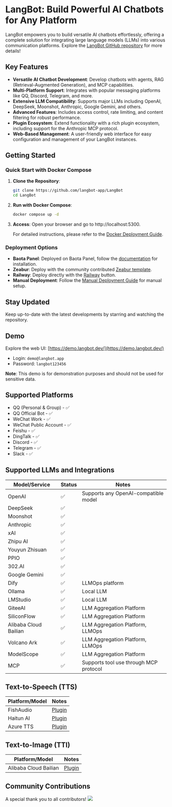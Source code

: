 # LangBot: Build Powerful AI Chatbots for Any Platform

LangBot empowers you to build versatile AI chatbots effortlessly, offering a complete solution for integrating large language models (LLMs) into various communication platforms.  Explore the [LangBot GitHub repository](https://github.com/langbot-app/LangBot) for more details!

## Key Features

*   **Versatile AI Chatbot Development**:  Develop chatbots with agents, RAG (Retrieval-Augmented Generation), and MCP capabilities.
*   **Multi-Platform Support**: Integrates with popular messaging platforms like QQ, Discord, Telegram, and more.
*   **Extensive LLM Compatibility**: Supports major LLMs including OpenAI, DeepSeek, Moonshot, Anthropic, Google Gemini, and others.
*   **Advanced Features**: Includes access control, rate limiting, and content filtering for robust performance.
*   **Plugin Ecosystem**:  Extend functionality with a rich plugin ecosystem, including support for the Anthropic MCP protocol.
*   **Web-Based Management**:  A user-friendly web interface for easy configuration and management of your LangBot instances.

## Getting Started

### Quick Start with Docker Compose

1.  **Clone the Repository**:
    ```bash
    git clone https://github.com/langbot-app/LangBot
    cd LangBot
    ```
2.  **Run with Docker Compose**:
    ```bash
    docker compose up -d
    ```
3.  **Access**: Open your browser and go to http://localhost:5300.

    For detailed instructions, please refer to the [Docker Deployment Guide](https://docs.langbot.app/zh/deploy/langbot/docker.html).

### Deployment Options

*   **Baota Panel**: Deployed on Baota Panel, follow the [documentation](https://docs.langbot.app/zh/deploy/langbot/one-click/bt.html) for installation.
*   **Zeabur**: Deploy with the community contributed [Zeabur template](https://zeabur.com/zh-CN/templates/ZKTBDH).
*   **Railway**: Deploy directly with the [Railway](https://railway.app/template/yRrAyL?referralCode=vogKPF) button.
*   **Manual Deployment**:  Follow the [Manual Deployment Guide](https://docs.langbot.app/zh/deploy/langbot/manual.html) for manual setup.

## Stay Updated

Keep up-to-date with the latest developments by starring and watching the repository.

## Demo

Explore the web UI: [https://demo.langbot.dev/](https://demo.langbot.dev/)

*   Login: `demo@langbot.app`
*   Password: `langbot123456`

**Note**: This demo is for demonstration purposes and should not be used for sensitive data.

## Supported Platforms

*   QQ (Personal & Group) - ✅
*   QQ Official Bot - ✅
*   WeChat Work - ✅
*   WeChat Public Account - ✅
*   Feishu - ✅
*   DingTalk - ✅
*   Discord - ✅
*   Telegram - ✅
*   Slack - ✅

## Supported LLMs and Integrations

| Model/Service | Status | Notes |
|-------------------|--------|-------|
| OpenAI | ✅ | Supports any OpenAI-compatible model |
| DeepSeek | ✅ |  |
| Moonshot | ✅ |  |
| Anthropic | ✅ |  |
| xAI | ✅ |  |
| Zhipu AI | ✅ |  |
| Youyun Zhisuan | ✅ |  |
| PPIO | ✅ |  |
| 302.AI | ✅ |  |
| Google Gemini | ✅ |  |
| Dify | ✅ | LLMOps platform |
| Ollama | ✅ | Local LLM |
| LMStudio | ✅ | Local LLM |
| GiteeAI | ✅ | LLM Aggregation Platform |
| SiliconFlow | ✅ | LLM Aggregation Platform |
| Alibaba Cloud Bailian | ✅ | LLM Aggregation Platform, LLMOps |
| Volcano Ark | ✅ | LLM Aggregation Platform, LLMOps |
| ModelScope | ✅ | LLM Aggregation Platform |
| MCP | ✅ | Supports tool use through MCP protocol |

## Text-to-Speech (TTS)

| Platform/Model | Notes |
|-------------------|-------|
| FishAudio | [Plugin](https://github.com/the-lazy-me/NewChatVoice) |
| Haitun AI | [Plugin](https://github.com/the-lazy-me/NewChatVoice) |
| Azure TTS | [Plugin](https://github.com/Ingnaryk/LangBot_AzureTTS) |

## Text-to-Image (TTI)

| Platform/Model | Notes |
|-------------------|-------|
| Alibaba Cloud Bailian | [Plugin](https://github.com/Thetail001/LangBot_BailianTextToImagePlugin) |

## Community Contributions

A special thank you to all contributors!
<a href="https://github.com/langbot-app/LangBot/graphs/contributors">
  <img src="https://contrib.rocks/image?repo=langbot-app/LangBot" />
</a>
